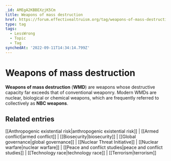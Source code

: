 ```yaml
---
_id: AMEgA2KBBEXzjK5Cm
title: Weapons of mass destruction
href: https://forum.effectivealtruism.org/tag/weapons-of-mass-destruction
type: tag
tags:
  - LessWrong
  - Topic
  - Tag
synchedAt: '2022-09-11T14:34:14.799Z'
---
```

# Weapons of mass destruction

**Weapons of mass destruction** (**WMD**) are weapons whose destructive capacity far exceeds that of conventional weaponry. Modern WMDs are nuclear, biological or chemical weapons, which are frequently referred to collectively as **NBC weapons**.

Related entries
---------------

[[Anthropogenic existential risk|anthropogenic existential risk]] | [[Armed conflict|armed conflict]] | [[Biosecurity|biosecurity]] | [[Global governance|global governance]] | [[Nuclear Threat Initiative]] | [[Nuclear warfare|nuclear warfare]] | [[Peace and conflict studies|peace and conflict studies]] | [[Technology race|technology race]] | [[Terrorism|terrorism]]
